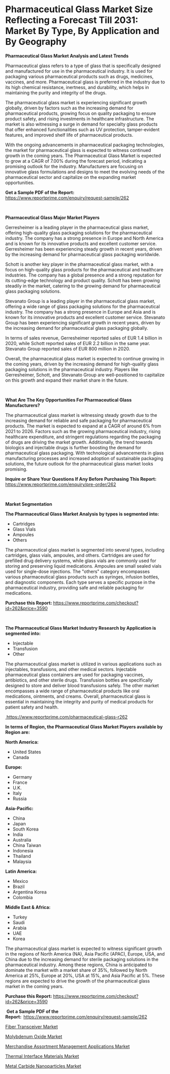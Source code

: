 <p><h1>Pharmaceutical Glass Market Size Reflecting a Forecast Till 2031: Market By Type, By Application and By Geography</h1></p><p><strong>Pharmaceutical Glass Market Analysis and Latest Trends</strong></p>
<p><p>Pharmaceutical glass refers to a type of glass that is specifically designed and manufactured for use in the pharmaceutical industry. It is used for packaging various pharmaceutical products such as drugs, medicines, vaccines, and more. Pharmaceutical glass is preferred in the industry due to its high chemical resistance, inertness, and durability, which helps in maintaining the purity and integrity of the drugs.</p><p>The pharmaceutical glass market is experiencing significant growth globally, driven by factors such as the increasing demand for pharmaceutical products, growing focus on quality packaging to ensure product safety, and rising investments in healthcare infrastructure. The market is also witnessing a surge in demand for specialty glass products that offer enhanced functionalities such as UV protection, tamper-evident features, and improved shelf life of pharmaceutical products.</p><p>With the ongoing advancements in pharmaceutical packaging technologies, the market for pharmaceutical glass is expected to witness continued growth in the coming years. The Pharmaceutical Glass Market is expected to grow at a CAGR of 7.00% during the forecast period, indicating a promising outlook for the industry. Manufacturers are focusing on innovative glass formulations and designs to meet the evolving needs of the pharmaceutical sector and capitalize on the expanding market opportunities.</p></p>
<p><strong>Get a Sample PDF of the Report:&nbsp;</strong> <a href="https://www.reportprime.com/enquiry/request-sample/262">https://www.reportprime.com/enquiry/request-sample/262</a></p>
<p>&nbsp;</p>
<p><strong>Pharmaceutical Glass Major Market Players</strong></p>
<p><p>Gerresheimer is a leading player in the pharmaceutical glass market, offering high-quality glass packaging solutions for the pharmaceutical industry. The company has a strong presence in Europe and North America and is known for its innovative products and excellent customer service. Gerresheimer has been experiencing steady growth in recent years, driven by the increasing demand for pharmaceutical glass packaging worldwide.</p><p>Schott is another key player in the pharmaceutical glass market, with a focus on high-quality glass products for the pharmaceutical and healthcare industries. The company has a global presence and a strong reputation for its cutting-edge technology and product quality. Schott has been growing steadily in the market, catering to the growing demand for pharmaceutical glass packaging solutions.</p><p>Stevanato Group is a leading player in the pharmaceutical glass market, offering a wide range of glass packaging solutions for the pharmaceutical industry. The company has a strong presence in Europe and Asia and is known for its innovative products and excellent customer service. Stevanato Group has been experiencing significant growth in recent years, driven by the increasing demand for pharmaceutical glass packaging globally.</p><p>In terms of sales revenue, Gerresheimer reported sales of EUR 1.4 billion in 2020, while Schott reported sales of EUR 2.2 billion in the same year. Stevanato Group reported sales of EUR 800 million in 2020.</p><p>Overall, the pharmaceutical glass market is expected to continue growing in the coming years, driven by the increasing demand for high-quality glass packaging solutions in the pharmaceutical industry. Players like Gerresheimer, Schott, and Stevanato Group are well-positioned to capitalize on this growth and expand their market share in the future.</p></p>
<p>&nbsp;</p>
<p><strong>What Are The Key Opportunities For Pharmaceutical Glass Manufacturers?</strong></p>
<p><p>The pharmaceutical glass market is witnessing steady growth due to the increasing demand for reliable and safe packaging for pharmaceutical products. The market is expected to expand at a CAGR of around 6% from 2021 to 2026. Factors such as the growing pharmaceutical industry, rising healthcare expenditure, and stringent regulations regarding the packaging of drugs are driving the market growth. Additionally, the trend towards biologics and injectable drugs is further boosting the demand for pharmaceutical glass packaging. With technological advancements in glass manufacturing processes and increased adoption of sustainable packaging solutions, the future outlook for the pharmaceutical glass market looks promising.</p></p>
<p><strong>Inquire or Share Your Questions If Any Before Purchasing This Report:</strong> <a href="https://www.reportprime.com/enquiry/pre-order/262">https://www.reportprime.com/enquiry/pre-order/262</a></p>
<p>&nbsp;</p>
<p><strong>Market Segmentation</strong></p>
<p><strong>The Pharmaceutical Glass Market Analysis by types is segmented into:</strong></p>
<p><ul><li>Cartridges</li><li>Glass Vials</li><li>Ampoules</li><li>Others</li></ul></p>
<p><p>The pharmaceutical glass market is segmented into several types, including cartridges, glass vials, ampoules, and others. Cartridges are used for prefilled drug delivery systems, while glass vials are commonly used for storing and preserving liquid medications. Ampoules are small sealed vials used for single-dose injections. The "others" category encompasses various pharmaceutical glass products such as syringes, infusion bottles, and diagnostic components. Each type serves a specific purpose in the pharmaceutical industry, providing safe and reliable packaging for medications.</p></p>
<p><strong>Purchase this Report:&nbsp;</strong><a href="https://www.reportprime.com/checkout?id=262&price=3590">https://www.reportprime.com/checkout?id=262&price=3590</a></p>
<p>&nbsp;</p>
<p><strong>The Pharmaceutical Glass Market Industry Research by Application is segmented into:</strong></p>
<p><ul><li>Injectable</li><li>Transfusion</li><li>Other</li></ul></p>
<p><p>The pharmaceutical glass market is utilized in various applications such as injectables, transfusions, and other medical sectors. Injectable pharmaceutical glass containers are used for packaging vaccines, antibiotics, and other sterile drugs. Transfusion bottles are specifically designed to store and deliver blood transfusions safely. The other market encompasses a wide range of pharmaceutical products like oral medications, ointments, and creams. Overall, pharmaceutical glass is essential in maintaining the integrity and purity of medical products for patient safety and health.</p></p>
<p><a href="https://www.reportprime.com/pharmaceutical-glass-r262">&nbsp;https://www.reportprime.com/pharmaceutical-glass-r262</a></p>
<p><strong>In terms of Region, the Pharmaceutical Glass Market Players available by Region are:</strong></p>
<p>
    <p> <strong> North America: </strong>
        <ul>
            <li>United States</li>
            <li>Canada</li>
        </ul>
        </p> 
    <p> <strong> Europe: </strong>
        <ul>
            <li>Germany</li>
            <li>France</li>
            <li>U.K.</li>
            <li>Italy</li>
            <li>Russia</li>
        </ul>
        </p> 
    <p> <strong> Asia-Pacific: </strong>
        <ul>
            <li>China</li>
            <li>Japan</li>
            <li>South Korea</li>
            <li>India</li>
            <li>Australia</li>
            <li>China Taiwan</li>
            <li>Indonesia</li>
            <li>Thailand</li>
            <li>Malaysia</li>
        </ul>
        </p> 
    <p> <strong> Latin America: </strong>
        <ul>
            <li>Mexico</li>
            <li>Brazil</li>
            <li>Argentina Korea</li>
            <li>Colombia</li>
        </ul>
        </p> 
    <p> <strong> Middle East & Africa: </strong>
        <ul>
            <li>Turkey</li>
            <li>Saudi</li>
            <li>Arabia</li>
            <li>UAE</li>
            <li>Korea</li>
        </ul>
    </p>
    </p>
<p><p>The pharmaceutical glass market is expected to witness significant growth in the regions of North America (NA), Asia Pacific (APAC), Europe, USA, and China due to the increasing demand for sterile packaging solutions in the pharmaceutical industry. Among these regions, China is anticipated to dominate the market with a market share of 35%, followed by North America at 25%, Europe at 20%, USA at 15%, and Asia Pacific at 5%. These regions are expected to drive the growth of the pharmaceutical glass market in the coming years.</p></p>
<p><strong>Purchase this Report: </strong><a href="https://www.reportprime.com/checkout?id=262&price=3590">https://www.reportprime.com/checkout?id=262&price=3590</a></p>
<p>&nbsp;<strong>Get a Sample PDF of the Report:&nbsp;&nbsp;</strong><a href="https://www.reportprime.com/enquiry/request-sample/262">https://www.reportprime.com/enquiry/request-sample/262</a></p>
<p><strong></strong></p>
<p><p><a href="https://www.linkedin.com/pulse/fiber-transceiver-market-forecasts-trends-impact-analysis-s2p9e?trackingId=Wz5tqYwISg2A3disYgZqvw%3D%3D">Fiber Transceiver Market</a></p><p><a href="https://github.com/RickHolmes3/Market-Research-Report-List-6/blob/main/molybdenum-oxide-market.md">Molybdenum Oxide Market</a></p><p><a href="https://issuu.com/reportprime-2/docs/merchandise-assortment-management-a_762fb52ba0812b">Merchandise Assortment Management Applications Market</a></p><p><a href="https://github.com/Krish2023na/Market-Research-Report-List-6/blob/main/thermal-interface-materials-market.md">Thermal Interface Materials Market</a></p><p><a href="https://issuu.com/reportprime-2/docs/metal-carbide-nanoparticles-market-_cdf064a0c7c8c6">Metal Carbide Nanoparticles Market</a></p></p>
